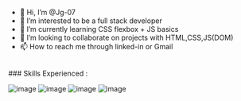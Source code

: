 - 👋 Hi, I’m @Jg-07
- 👀 I’m interested to be a full stack developer
- 🌱 I’m currently learning CSS flexbox  + JS basics
- 💞️ I’m looking to collaborate on projects with HTML,CSS,JS(DOM)
- 📫 How to reach me through linked-in or Gmail
<br/>
### Skills Experienced : 

![image](https://user-images.githubusercontent.com/73826061/111089502-3781d480-8552-11eb-9419-2488c34eff7d.png)
![image](https://user-images.githubusercontent.com/73826061/111090047-42d5ff80-8554-11eb-8611-f556fd34b8b3.png)
![image](https://user-images.githubusercontent.com/73826061/111090130-9ea08880-8554-11eb-9c73-8b4c6a5ab0be.png)
![image](https://user-images.githubusercontent.com/73826061/111090149-b4ae4900-8554-11eb-8494-277c7b0010f9.png)


<!---
Jg-07/Jg-07 is a ✨ special ✨ repository because its `README.md` (this file) appears on your GitHub profile.
You can click the Preview link to take a look at your changes.
--->

